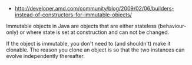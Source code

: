 - http://developer.amd.com/community/blog/2009/02/06/builders-instead-of-constructors-for-immutable-objects/

Immutable objects in Java are objects that are either stateless (behaviour-only) or where state is set at construction and can not be changed.

If the object is immutable, you don't need to (and shouldn't) make it clonable. The reason you clone an object is so that the two instances can evolve independently thereafter.
